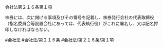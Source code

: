 会社法第２１６条第１項

株券には、次に掲げる事項及びその番号を記載し、株券発行会社の代表取締役（指名委員会等設置会社にあっては、代表執行役）がこれに署名し、又は記名押印しなければならない。

#会社法
#会社法/第２１６条
#会社法/第２１６条/第１項
